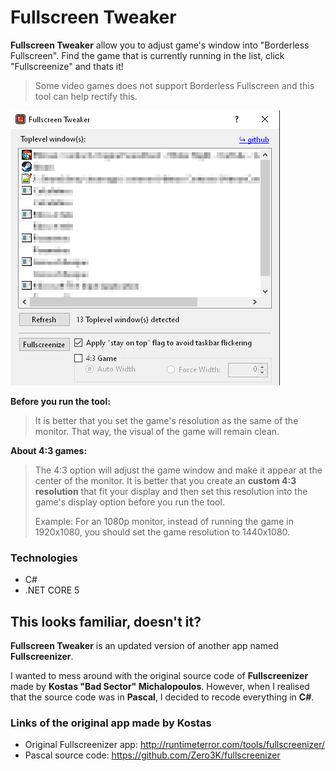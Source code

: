 # Fullscreen Tweaker

**Fullscreen Tweaker** allow you to adjust game's window into "Borderless Fullscreen". Find the game that is currently running in the list, click "Fullscreenize" and thats it!

> Some video games does not support Borderless Fullscreen and this tool can help rectify this.

![Screenshot](https://github.com/PMCDC/Fullscreentweaker/blob/4c5729c4300bcccae6764e6196693c15db3269ec/FT.Core/Images/FTScreenshot2.png)

**Before you run the tool:**
> It is better that you set the game's resolution as the same of the monitor. That way, the visual of the game will remain clean.

**About 4:3 games:**
> The 4:3 option will adjust the game window and make it appear at the center of the monitor. It is better that you create an **custom 4:3 resolution** that fit your display and then set this resolution into the game's display option before you run the tool. 
>
> Example: For an 1080p monitor, instead of running the game in 1920x1080, you should set the game resolution to 1440x1080.

### Technologies
- C#
- .NET CORE 5

## This looks familiar, doesn't it?

**Fullscreen Tweaker** is an updated version of another app named **Fullscreenizer**.

I wanted to mess around with the original source code of **Fullscreenizer** made by **Kostas "Bad Sector" Michalopoulos**. However, when I realised that the source
code was in **Pascal**, I decided to recode everything in **C#**.

### Links of the original app made by **Kostas**
- Original Fullscreenizer app: http://runtimeterror.com/tools/fullscreenizer/
- Pascal source code: https://github.com/Zero3K/fullscreenizer
